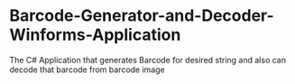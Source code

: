 # Barcode-Generator-and-Decoder-Winforms-Application
The C# Application that generates Barcode for desired string and also can decode that barcode from barcode image
